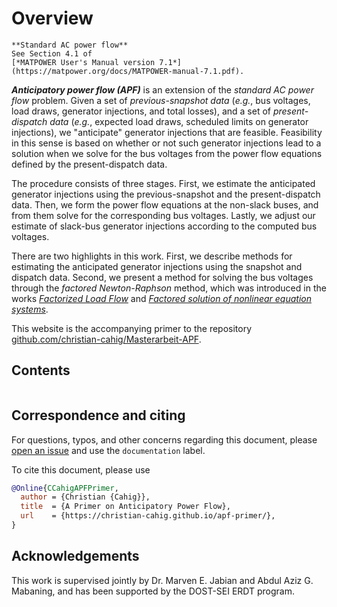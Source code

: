 # Overview

```{margin}
**Standard AC power flow**
See Section 4.1 of
[*MATPOWER User's Manual version 7.1*](https://matpower.org/docs/MATPOWER-manual-7.1.pdf).
```

***Anticipatory power flow (APF)*** is an extension of the *standard AC power flow* problem.
Given a set of *previous-snapshot data*
(*e.g.*, bus voltages, load draws, generator injections, and total losses),
and
a set of *present-dispatch data*
(*e.g.*, expected load draws, scheduled limits on generator injections),
we "anticipate" generator injections that are feasible.
Feasibility in this sense is based on whether or not such generator injections
lead to a solution when we solve for the bus voltages
from the power flow equations defined by the present-dispatch data.

The procedure consists of three stages.
First, we estimate the anticipated generator injections using the previous-snapshot and the present-dispatch data.
Then, we form the power flow equations at the non-slack buses, and from them solve for the corresponding bus voltages.
Lastly, we adjust our estimate of slack-bus generator injections according to the computed bus voltages.

There are two highlights in this work.
First, we describe methods for estimating the anticipated generator injections using the snapshot and dispatch data.
Second, we present a method for solving the bus voltages through the *factored Newton-Raphson* method,
which was introduced in the works
[*Factorized Load Flow*](https://doi.org/10.1109/TPWRS.2013.2265298)
and
[*Factored solution of nonlinear equation systems*](https://doi.org/10.1098/rspa.2014.0236).

This website is the accompanying primer to the repository
[github.com/christian-cahig/Masterarbeit-APF](https://github.com/christian-cahig/Masterarbeit-APF).

## Contents

```{tableofcontents}
```

## Correspondence and citing

For questions, typos, and other concerns regarding this document,
please [open an issue](https://github.com/christian-cahig/Masterarbeit-APF/issues)
and use the `documentation` label.

To cite this document, please use

```bibtex
@Online{CCahigAPFPrimer,
  author = {Christian {Cahig}},
  title  = {A Primer on Anticipatory Power Flow},
  url    = {https://christian-cahig.github.io/apf-primer/},
}
```

## Acknowledgements

This work is supervised jointly by Dr. Marven E. Jabian and Abdul Aziz G. Mabaning,
and has been supported by the DOST-SEI ERDT program.
